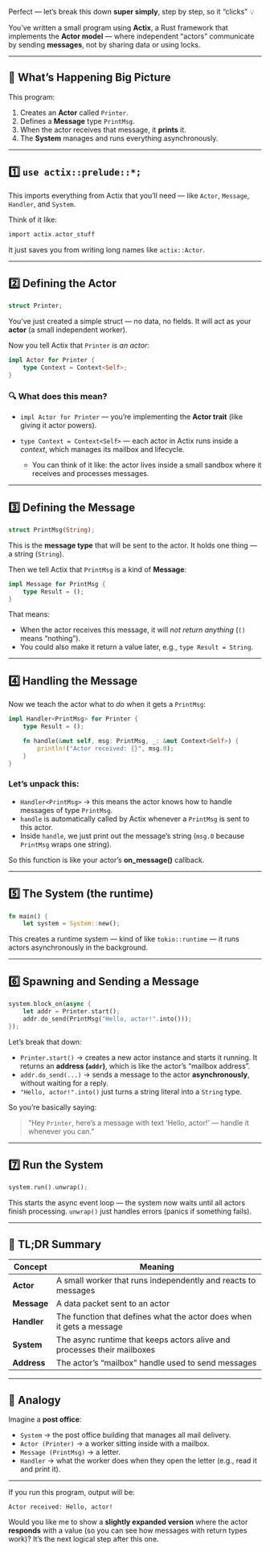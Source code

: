 Perfect — let’s break this down **super simply**, step by step, so it “clicks” 💡

You’ve written a small program using **Actix**, a Rust framework that implements the **Actor model** — where independent “actors” communicate by sending **messages**, not by sharing data or using locks.

---

## 🧩 What’s Happening Big Picture

This program:

1. Creates an **Actor** called `Printer`.
2. Defines a **Message** type `PrintMsg`.
3. When the actor receives that message, it **prints** it.
4. The **System** manages and runs everything asynchronously.

---

## 1️⃣ `use actix::prelude::*;`

This imports everything from Actix that you’ll need — like `Actor`, `Message`, `Handler`, and `System`.

Think of it like:

```rust
import actix.actor_stuff
```

It just saves you from writing long names like `actix::Actor`.

---

## 2️⃣ Defining the Actor

```rust
struct Printer;
```

You’ve just created a simple struct — no data, no fields.
It will act as your **actor** (a small independent worker).

Now you tell Actix that `Printer` *is an actor*:

```rust
impl Actor for Printer {
    type Context = Context<Self>;
}
```

### 🔍 What does this mean?

* `impl Actor for Printer` — you’re implementing the **Actor trait** (like giving it actor powers).
* `type Context = Context<Self>` — each actor in Actix runs inside a *context*, which manages its mailbox and lifecycle.

  * You can think of it like: the actor lives inside a small sandbox where it receives and processes messages.

---

## 3️⃣ Defining the Message

```rust
struct PrintMsg(String);
```

This is the **message type** that will be sent to the actor.
It holds one thing — a string (`String`).

Then we tell Actix that `PrintMsg` is a kind of **Message**:

```rust
impl Message for PrintMsg {
    type Result = ();
}
```

That means:

* When the actor receives this message, it will *not return anything* (`()` means “nothing”).
* You could also make it return a value later, e.g., `type Result = String`.

---

## 4️⃣ Handling the Message

Now we teach the actor what to *do* when it gets a `PrintMsg`:

```rust
impl Handler<PrintMsg> for Printer {
    type Result = ();

    fn handle(&mut self, msg: PrintMsg, _: &mut Context<Self>) {
        println!("Actor received: {}", msg.0);
    }
}
```

### Let’s unpack this:

* `Handler<PrintMsg>` → this means the actor knows how to handle messages of type `PrintMsg`.
* `handle` is automatically called by Actix whenever a `PrintMsg` is sent to this actor.
* Inside `handle`, we just print out the message’s string (`msg.0` because `PrintMsg` wraps one string).

So this function is like your actor’s **on_message()** callback.

---

## 5️⃣ The System (the runtime)

```rust
fn main() {
    let system = System::new();
```

This creates a runtime system — kind of like `tokio::runtime` — it runs actors asynchronously in the background.

---

## 6️⃣ Spawning and Sending a Message

```rust
system.block_on(async {
    let addr = Printer.start();
    addr.do_send(PrintMsg("Hello, actor!".into()));
});
```

Let’s break that down:

* `Printer.start()` → creates a new actor instance and starts it running.
  It returns an **address (`addr`)**, which is like the actor’s “mailbox address”.
* `addr.do_send(...)` → sends a message to the actor **asynchronously**, without waiting for a reply.
* `"Hello, actor!".into()` just turns a string literal into a `String` type.

So you’re basically saying:

> “Hey `Printer`, here’s a message with text ‘Hello, actor!’ — handle it whenever you can.”

---

## 7️⃣ Run the System

```rust
system.run().unwrap();
```

This starts the async event loop — the system now waits until all actors finish processing.
`unwrap()` just handles errors (panics if something fails).

---

## 🧠 TL;DR Summary

| Concept     | Meaning                                                                 |
| ----------- | ----------------------------------------------------------------------- |
| **Actor**   | A small worker that runs independently and reacts to messages           |
| **Message** | A data packet sent to an actor                                          |
| **Handler** | The function that defines what the actor does when it gets a message    |
| **System**  | The async runtime that keeps actors alive and processes their mailboxes |
| **Address** | The actor’s “mailbox” handle used to send messages                      |

---

## 💬 Analogy

Imagine a **post office**:

* `System` → the post office building that manages all mail delivery.
* `Actor (Printer)` → a worker sitting inside with a mailbox.
* `Message (PrintMsg)` → a letter.
* `Handler` → what the worker does when they open the letter (e.g., read it and print it).

---

If you run this program, output will be:

```
Actor received: Hello, actor!
```

Would you like me to show a **slightly expanded version** where the actor **responds** with a value (so you can see how messages with return types work)? It’s the next logical step after this one.
